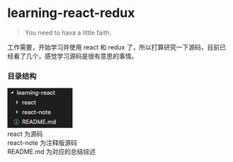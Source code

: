 # learning-react-redux

> You need to hava a little faith.

工作需要，开始学习并使用 react 和 redux 了，所以打算研究一下源码，目前已经看了几个，感觉学习源码是很有意思的事情。

### 目录结构
![目录结构](images/image.png)<br>
react 为源码<br>
react-note 为注释版源码<br>
README.md 为对应的总结综述

